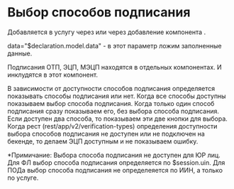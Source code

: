 # Выбор способов подписания

Добавляется в услугу через <ng-include src="'app/declarations/_steps/sign-declaration.html'"></ng-include>
или через добавление компонента <egov-choice-sign data="$declaration.model.data"></egov-choice-sign>.

data="$declaration.model.data" - в этот параметр ложим заполненные данные.

Подписания ОТП, ЭЦП, МЭЦП находятся в отдельных компонентах. И инклудятся в этот компонент.

В зависимости от доступности способов подписания определяется показывать способы подписания или нет.
Когда все способы доступны показываем выбор способа подписания.
Когда только один способ подписания сразу показываем его, без выбора способа подписания.
Если доступен два способа, то показываем эти две кнопки для выбора.
Когда рест (rest/app/v2/verification-types) определения доступности выбора способов подписания не доступен или не подключен на бекенде,
то делаем ЭЦП доступным и не показываем ошибку.

*Примичание: Выбора способа подписания не доступен для ЮР лиц.
Для ФЛ выбор способа подписания определяется по $session.uin.
Для ПОДа выбор способа подписания не определеяется по ИИН, а только по услуге.
